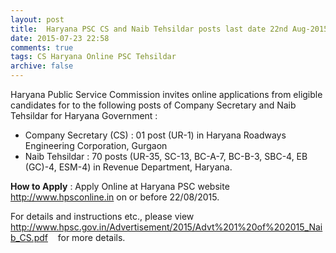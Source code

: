 ```yaml
---
layout: post
title:  Haryana PSC CS and Naib Tehsildar posts last date 22nd Aug-2015
date: 2015-07-23 22:58
comments: true
tags: CS Haryana Online PSC Tehsildar
archive: false
---
```

Haryana Public Service Commission invites online applications from eligible candidates for to the following posts of Company Secretary and Naib Tehsildar for Haryana Government :



- Company Secretary (CS) : 01 post (UR-1) in Haryana Roadways Engineering Corporation, Gurgaon
- Naib Tehsildar : 70 posts (UR-35, SC-13, BC-A-7, BC-B-3, SBC-4, EB (GC)-4, ESM-4) in Revenue Department, Haryana.



**How to Apply** : Apply Online at Haryana PSC website <http://www.hpsconline.in> on or before 22/08/2015.

For details and instructions etc., please view <http://www.hpsc.gov.in/Advertisement/2015/Advt%201%20of%202015_Naib_CS.pdf>    for more details.






